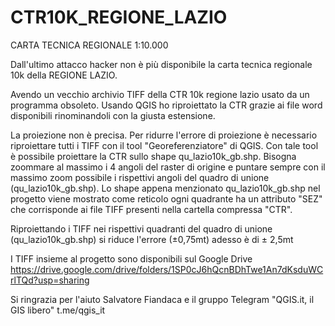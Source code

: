 # CTR10K_REGIONE_LAZIO
CARTA TECNICA REGIONALE 1:10.000

Dall'ultimo attacco hacker non è più disponibile la carta tecnica regionale 10k della REGIONE LAZIO.

Avendo un vecchio archivio TIFF della CTR 10k regione lazio usato da un programma obsoleto.
Usando QGIS ho riproiettato la CTR grazie ai file word disponibili rinominandoli con la giusta estensione. 

La proiezione non è precisa. Per ridurre l'errore di proiezione è necessario riproiettare tutti i TIFF con il tool "Georeferenziatore" di QGIS. 
Con tale tool è possibile proiettare la CTR sullo shape qu_lazio10k_gb.shp. Bisogna zoommare al massimo i 4 angoli del raster di origine e puntare 
sempre con il massimo zoom possibile i rispettivi angoli del quadro di unione (qu_lazio10k_gb.shp). 
Lo shape appena menzionato qu_lazio10k_gb.shp nel progetto viene mostrato come reticolo ogni quadrante ha un attributo "SEZ" che
corrisponde ai file TIFF presenti nella cartella compressa "CTR".

Riproiettando i TIFF nei rispettivi quadranti del quadro di unione (qu_lazio10k_gb.shp) si riduce l'errore (±0,75mt) adesso è di ± 2,5mt

I TIFF insieme al progetto sono disponibili sul Google Drive https://drive.google.com/drive/folders/1SP0cJ6hQcnBDhTwe1An7dKsduWCrlTQd?usp=sharing

Si ringrazia per l'aiuto Salvatore Fiandaca e il gruppo Telegram "QGIS.it, il GIS libero" t.me/qgis_it
